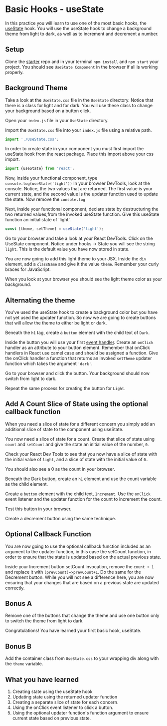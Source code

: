 # Basic Hooks - useState

In this practice you will learn to use one of the most basic hooks, the
[useState][use-state] hook. You will use the useState hook to change
a background theme from light to dark, as well as to increment and decrement
a number.

## Setup

Clone the [starter][starter] repo and in your terminal `npm install` and `npm
start` your project. You should see `UseState Component` in the browser if all
is working properly.

## Background Theme

Take a look at the `UseState.css` file in the `UseState` directory. Notice that
there is a class for light and for dark. You will use these class to change your
background based on a button click.

Open your `index.js` file in your `UseState` directory.

Import the `UseState.css` file into your `index.js` file using a relative path.

```js
import './UseState.css';
```

In order to create state in your component you must first import the useState
hook from the react package. Place this import above your css import.

```js
import {useState} from 'react';
```

Now, inside your functional component, type `console.log(useState('light'))`
In your browser DevTools, look at the console. Notice, the two values that are
returned. The first value is your current state, and the second value is the
updater function used to update the state. Now remove the `console.log`

Next, inside your functional component, declare state by destructuring the two
returned values,from the invoked useState function. Give this useState function
an initial state of 'light'.

```js
const [theme, setTheme] = useState('light');
```

Go to your browser and take a look at your React DevTools. Click on the UseState
component. Notice under hooks -> State you will see the string `light`. This is
the default value you have now stored in state.

You are now going to add this light theme to your JSX. Inside the `div` element,
add a `className` and give it the value `theme`. Remember your curly braces for
JavaScript.

When you look at your browser you should see the light theme color as your
background.

## Alternating the theme

You've used the useState hook to create a background color but you have not yet
used the updater function. So now we are going to create buttons that will allow
the theme to either be light or dark.

Beneath the `h1` tag, create a `button` element with the child text of `Dark`.

Inside the button you will use your first [event handler][event-handler]. Create
an `onClick` handler as an attribute to your button element. Remember that
onClick handlers in React use camel case and should be assigned a function. Give
the onClick handler a function that returns an invoked `setTheme` updater
function which takes the argument `'dark'`.

Go to your browser and click the button. Your background should now switch from
light to dark.

Repeat the same process for creating the button for `Light`.

## Add A Count Slice of State using the optional callback function

When you need a slice of state for a different concern you simply add an
additional slice of state to the component using useState.

You now need a slice of state for a count. Create that slice of state using
`count` and `setCount` and give the state an initial value of the number, `0`.

Check your React Dev Tools to see that you now have a slice of state with the
initial value of `light`, and a slice of state with the initial value of `0.`

You should also see a 0 as the count in your browser.

Beneath the Dark button, create an `h1` element and use the count variable as
the child element.

Create a `button` element with the child text, `Increment`. Use the `onClick`
event listener and the updater function for the count to increment the count.

Test this button in your browser.

Create a decrement button using the same technique.

## Optional Callback Function

You are now going to use the optional callback function included as an argument
to the updater function, in this case the setCount function, in order to ensure
that the state is updated based on the actual previous state.

Inside your Increment button setCount invocation, remove the `count + 1` and
replace it with `(prevCount)=>prevCount+1`. Do the same for the Decrement
button. While you will not see a difference here, you are now ensuring that your
changes that are based on a previous state are updated correctly.

## Bonus A

Remove one of the buttons that change the theme and use one button only to switch
the theme from light to dark.

Congratulations! You have learned your first basic hook, useState.

## Bonus B

Add the container class from `UseState.css` to your wrapping div along with the
`theme` variable.

## What you have learned

1. Creating state using the useState hook
2. Updating state using the returned updater function
3. Creating a separate slice of state for each concern.
4. Using the onClick event listener to click a button.
5. Using the optional updater function's function argument to ensure current
   state based on previous state.

[use-state]: https://reactjs.org/docs/hooks-state.html
[starter]: ./starter
[event-handler]: https://reactjs.org/docs/handling-events.html
